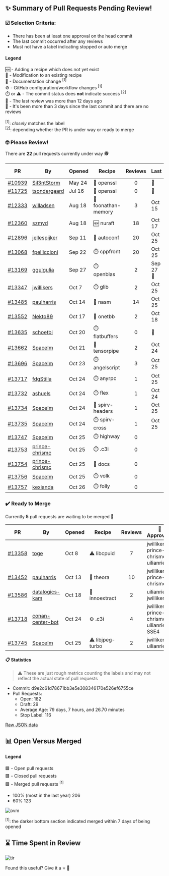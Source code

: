 ## :sparkles: Summary of Pull Requests Pending Review!

### :ballot_box_with_check: Selection Criteria:

- There has been at least one approval on the head commit
- The last commit occurred after any reviews
- Must not have a label indicating stopped or auto merge

#### Legend

:new: - Adding a recipe which does not yet exist<br>
:memo: - Modification to an existing recipe<br>
:green_book: - Documentation change <sup>[1]</sup><br>
:gear: - GitHub configuration/workflow changes <sup>[1]</sup><br>
:stopwatch: or :warning: - The commit status does **not** indicate success <sup>[2]</sup><br>
:bell: - The last review was more than 12 days ago<br>
:eyes: - It's been more than 3 days since the last commit and there are no reviews<br>
<br>
<sup>[1]</sup>: _closely_ matches the label<br>
<sup>[2]</sup>: depending whether the PR is under way or ready to merge

### :nerd_face: Please Review! 

There are **22** pull requests currently under way :detective:

PR | By | Opened | Recipe | Reviews | Last | :stop_sign: Blockers | :star2: Approvers
:---: | --- | --- | --- | :---: | --- | --- | ---
[#10939](https://github.com/conan-io/conan-center-index/pull/10939)|[Sil3ntStorm](https://github.com/Sil3ntStorm)|May 24|:memo: openssl|0|:eyes:||
[#11725](https://github.com/conan-io/conan-center-index/pull/11725)|[tsondergaard](https://github.com/tsondergaard)|Jul 16|:memo: openssl|0|:eyes:||
[#12333](https://github.com/conan-io/conan-center-index/pull/12333)|[willadsen](https://github.com/willadsen)|Aug 18|:memo: foonathan-memory|3|Oct 15||SSE4
[#12360](https://github.com/conan-io/conan-center-index/pull/12360)|[szmyd](https://github.com/szmyd)|Aug 18|:new: nuraft|18|Oct 17||SSE4
[#12896](https://github.com/conan-io/conan-center-index/pull/12896)|[jellespijker](https://github.com/jellespijker)|Sep 11|:memo: autoconf|20|Oct 25|uilianries|jwillikers
[#13068](https://github.com/conan-io/conan-center-index/pull/13068)|[fpelliccioni](https://github.com/fpelliccioni)|Sep 22|:stopwatch: cppfront|20|Oct 25||
[#13169](https://github.com/conan-io/conan-center-index/pull/13169)|[ggulgulia](https://github.com/ggulgulia)|Sep 27|:stopwatch: openblas|2|Sep 27 :bell:||
[#13347](https://github.com/conan-io/conan-center-index/pull/13347)|[jwillikers](https://github.com/jwillikers)|Oct 7|:stopwatch: glib|2|Oct 25||
[#13485](https://github.com/conan-io/conan-center-index/pull/13485)|[paulharris](https://github.com/paulharris)|Oct 14|:memo: nasm|14|Oct 25||prince-chrismc
[#13552](https://github.com/conan-io/conan-center-index/pull/13552)|[Nekto89](https://github.com/Nekto89)|Oct 17|:memo: onetbb|2|Oct 18||prince-chrismc
[#13635](https://github.com/conan-io/conan-center-index/pull/13635)|[schoetbi](https://github.com/schoetbi)|Oct 20|:stopwatch: flatbuffers|0|:eyes:||
[#13662](https://github.com/conan-io/conan-center-index/pull/13662)|[SpaceIm](https://github.com/SpaceIm)|Oct 21|:memo: tensorpipe|2|Oct 24||uilianries
[#13696](https://github.com/conan-io/conan-center-index/pull/13696)|[SpaceIm](https://github.com/SpaceIm)|Oct 23|:stopwatch: angelscript|3|Oct 25||
[#13717](https://github.com/conan-io/conan-center-index/pull/13717)|[fdgStilla](https://github.com/fdgStilla)|Oct 24|:stopwatch: anyrpc|1|Oct 25||
[#13732](https://github.com/conan-io/conan-center-index/pull/13732)|[ashuels](https://github.com/ashuels)|Oct 24|:stopwatch: flex|1|Oct 24||
[#13734](https://github.com/conan-io/conan-center-index/pull/13734)|[SpaceIm](https://github.com/SpaceIm)|Oct 24|:memo: spirv-headers|1|Oct 25||uilianries
[#13735](https://github.com/conan-io/conan-center-index/pull/13735)|[SpaceIm](https://github.com/SpaceIm)|Oct 24|:stopwatch: spirv-cross|1|Oct 25||uilianries
[#13747](https://github.com/conan-io/conan-center-index/pull/13747)|[SpaceIm](https://github.com/SpaceIm)|Oct 25|:stopwatch: highway|0|||
[#13753](https://github.com/conan-io/conan-center-index/pull/13753)|[prince-chrismc](https://github.com/prince-chrismc)|Oct 25|:stopwatch: .c3i|0|||
[#13754](https://github.com/conan-io/conan-center-index/pull/13754)|[prince-chrismc](https://github.com/prince-chrismc)|Oct 25|:green_book: docs|0|||
[#13756](https://github.com/conan-io/conan-center-index/pull/13756)|[SpaceIm](https://github.com/SpaceIm)|Oct 25|:stopwatch: volk|0|||
[#13757](https://github.com/conan-io/conan-center-index/pull/13757)|[kexianda](https://github.com/kexianda)|Oct 26|:stopwatch: folly|0|||


### :heavy_check_mark: Ready to Merge 

Currently **5** pull requests are waiting to be merged :tada:


PR | By | Opened | Recipe | Reviews | :star2: Approvers
:---: | --- | --- | --- | :---: | ---
[#13358](https://github.com/conan-io/conan-center-index/pull/13358)|[toge](https://github.com/toge)|Oct 8|:warning: libcpuid|7|jwillikers, prince-chrismc, uilianries
[#13452](https://github.com/conan-io/conan-center-index/pull/13452)|[paulharris](https://github.com/paulharris)|Oct 13|:memo: theora|10|jwillikers, prince-chrismc
[#13586](https://github.com/conan-io/conan-center-index/pull/13586)|[datalogics-kam](https://github.com/datalogics-kam)|Oct 18|:memo: innoextract|2|uilianries, jwillikers
[#13718](https://github.com/conan-io/conan-center-index/pull/13718)|[conan-center-bot](https://github.com/conan-center-bot)|Oct 24|:gear: .c3i|4|jwillikers, prince-chrismc, uilianries, SSE4
[#13745](https://github.com/conan-io/conan-center-index/pull/13745)|[SpaceIm](https://github.com/SpaceIm)|Oct 25|:warning: libjpeg-turbo|2|jwillikers, uilianries


#### :clipboard: Statistics

> :warning: These are just rough metrics counting the labels and may not reflect the actual state of pull requests

- Commit: d9e2c61d78671bb3e5e308346170e526ef6755ce
- Pull Requests:
	- Open: 182
	- Draft: 29
	- Average Age: 79 days, 7 hours, and 26.70 minutes
	- Stop Label: 116
	

[Raw JSON data](https://raw.githubusercontent.com/prince-chrismc/conan-center-index-pending-review/raw-data/pending-review.json)

## :bar_chart: Open Versus Merged

#### Legend

:green_square: - Open pull requests<br>
:red_square: - Closed pull requests<br>
:purple_square: - Merged pull requests <sup>[1]</sup><br>

- 100% (most in the last year) 206
- 60% 123

![ovm](https://github.com/prince-chrismc/conan-center-index-pending-review/blob/raw-data/open-versus-merged.gif?raw=true)

<sup>[1]</sup>: the darker bottom section indicated merged within 7 days of being opened

## :hourglass: Time Spent in Review

![tir](https://github.com/prince-chrismc/conan-center-index-pending-review/blob/raw-data/time-in-review.png?raw=true)

Found this useful? Give it a :star: :pray:
	